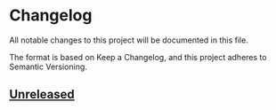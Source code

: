 # Changelog

All notable changes to this project will be documented in this file.

The format is based on Keep a Changelog, and this project adheres to Semantic Versioning.

## [Unreleased]

[Unreleased]: https://github.com/lsrcz/grisette-synth-lib/tree/main
